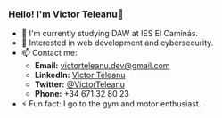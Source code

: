 ### Hello! I'm Victor Teleanu👋

- 🌱 I'm currently studying DAW at IES El Caminás.
- 🤔 Interested in web development and cybersecurity.
- 📫 Contact me:
  - **Email:** [victorteleanu.dev@gmail.com](mailto:victorteleanu.dev@gmail.com)
  - **LinkedIn:** [Victor Teleanu](https://www.linkedin.com/in/victor-teleanu-5412602a9/)
  - **Twitter:** [@VictorTeleanu](https://x.com/vteleanu_dev)
  - **Phone:** +34 671 32 80 23
- ⚡ Fun fact: I go to the gym and motor enthusiast.
